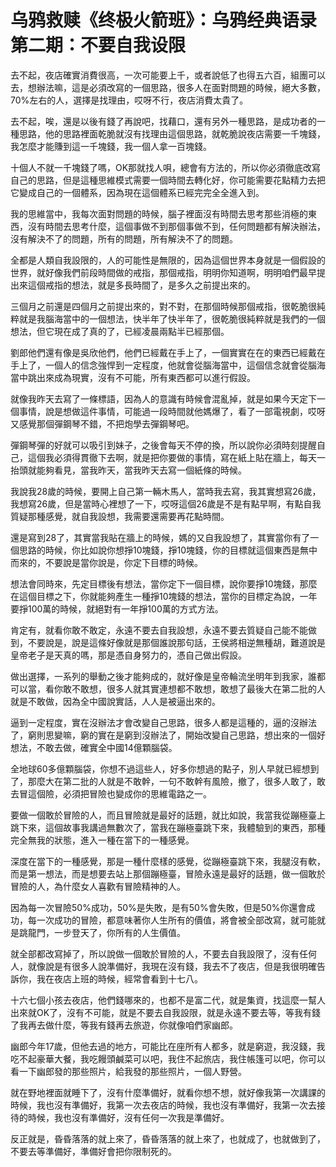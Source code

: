 # 乌鸦救赎《终极火箭班》：乌鸦经典语录第二期：不要自我设限

去不起，夜店確實消費很高，一次可能要上千，或者說低了也得五六百，組團可以去，想辦法嘛，這是必須改寫的一個思路，很多人在面對問題的時候，絕大多數，70%左右的人，選擇是找理由，哎呀不行，夜店消費太貴了。

去不起，唉，還是以後有錢了再說吧，找藉口，還有另外一種思路，是成功者的一種思路，他的思路裡面乾脆就沒有找理由這個思路，就乾脆說夜店需要一千塊錢，我怎麼才能賺到這一千塊錢，我一個人拿一百塊錢。

十個人不就一千塊錢了嗎，OK那就找人唄，總會有方法的，所以你必須徹底改寫自己的思路，但是這種思維模式需要一個時間去轉化好，你可能需要花點精力去把它變成自己的一個體系，因為現在這個體系已經完完全全進入到。

我的思維當中，我每次面對問題的時候，腦子裡面沒有時間去思考那些消極的東西，沒有時間去思考什麼，這個事做不到那個事做不到，任何問題都有解決辦法，沒有解決不了的問題，所有的問題，所有解決不了的問題。

全都是人類自我設限的，人的可能性是無限的，因為這個世界本身就是一個假設的世界，就好像我們前段時間做的戒指，那個戒指，明明你知道啊，明明咱們最早提出來這個戒指的想法，就是多長時間了，是多久之前提出來的。

三個月之前還是四個月之前提出來的，對不對，在那個時候那個戒指，很乾脆很純粹就是我腦海當中的一個想法，快半年了快半年了，很乾脆很純粹就是我們的一個想法，但它現在成了真的了，已經凌晨兩點半已經那個。

劉郎他們還有像是吳欣他們，他們已經戴在手上了，一個實實在在的東西已經戴在手上了，一個人的信念強悍到一定程度，他就會從腦海當中，這個信念就會從腦海當中跳出來成為現實，沒有不可能，所有東西都可以進行假設。

就像我昨天去寫了一條標語，因為人的意識有時候會混亂掉，就是如果今天定下一個事情，說是想做這件事情，可能過一段時間就他媽爆了，看了一部電視劇，哎呀又感覺那個彈鋼琴不錯，不把炮學去彈鋼琴吧。

彈鋼琴彈的好就可以吸引到妹子，之後會每天不停的換，所以說你必須時刻提醒自己，這個我必須得貫徹下去啊，就是把你要做的事情，寫在紙上貼在牆上，每天一抬頭就能夠看見，當我昨天，當我昨天去寫一個紙條的時候。

我說我28歲的時候，要開上自己第一輛木馬人，當時我去寫，我其實想寫26歲，我想寫26歲，但是當時心裡想了一下，哎呀這個26歲是不是有點早啊，有點自我質疑那種感覺，就自我設想，我需要還需要再花點時間。

還是寫到28了，其實當我貼在牆上的時候，媽的又自我設想了，其實當你有了一個思路的時候，你比如說你想掙10塊錢，掙10塊錢，你的目標就這個東西是無中而來的，不要說是當你說是，你定下目標的時候。

想法會同時來，先定目標後有想法，當你定下一個目標，說你要掙10塊錢，那麼在這個目標之下，你就能夠產生一種掙10塊錢的想法，當你的目標定為說，一年要掙100萬的時候，就絕對有一年掙100萬的方式方法。

肯定有，就看你敢不敢定，永遠不要去自我設想，永遠不要去質疑自己能不能做到，不要說是，說是這條好像就是那個誰說那句話，王侯將相逆無種胡，難道說是皇帝老子是天真的嗎，那是憑自身努力的，憑自己做出假設。

做出選擇，一系列的舉動之後才能夠成的，就好像是皇帝輪流坐明年到我家，誰都可以當，看你敢不敢想，很多人就其實連想都不敢想，敢想了最後大在第二批的人就是不敢做，因為全中國說實話，人人是被逼出來的。

逼到一定程度，實在沒辦法才會改變自己思路，很多人都是這種的，逼的沒辦法了，窮則思變嘛，窮的實在是窮到沒辦法了，開始改變自己思路，想出來的一個好想法，不敢去做，確實全中國14億顆腦袋。

全地球60多億顆腦袋，你想不過這些人，好多你想過的點子，別人早就已經想到了，那麼大在第二批的人就是不敢幹，一句不敢幹有風險，撤了，很多人敢了，敢去冒這個險，必須把冒險也變成你的思維電路之一。

要做一個敢於冒險的人，而且冒險就是最好的話題，就比如說，我當我從蹦極臺上跳下來，這個故事我講過無數次了，當我在蹦極臺跳下來，我體驗到的東西，那種完全無我的狀態，進入一種在當下的一種感覺。

深度在當下的一種感覺，那是一種什麼樣的感覺，從蹦極臺跳下來，我腿沒有軟，而是第一想法，而是想要去站上那個蹦極臺，冒險永遠是最好的話題，做一個敢於冒險的人，為什麼女人喜歡有冒險精神的人。

因為每一次冒險50%成功，50%是失敗，是有50%會失敗，但是50%你還會成功，每一次成功的冒險，都意味著你人生所有的價值，將會被全部改寫，就可能就是跳龍門，一步登天了，你所有的人生價值。

就全部都改寫掉了，所以說做一個敢於冒險的人，不要去自我設限了，沒有任何人，就像說是有很多人說準備好，我現在沒有錢，我去不了夜店，但是我很明確告訴你，我在夜店上班的時候，經常會看到十七八。

十六七個小孩去夜店，他們錢哪來的，也都不是富二代，就是集資，找這麼一幫人出來就OK了，沒有不可能，就是不要去自我設限，就是永遠不要去等，等我有錢了我再去做什麼，等我有錢再去旅遊，你就像咱們家幽郎。

幽郎今年17歲，但他去過的地方，可能比在座所有人都多，就是窮遊，我沒錢，我吃不起豪華大餐，我吃饅頭鹹菜可以吧，我住不起旅店，我住帳篷可以吧，你可以看一下幽郎發的那些照片，給我發的那些照片，一個人野營。

就在野地裡面就睡下了，沒有什麼準備好，就看你想不想，就好像我第一次講課的時候，我也沒有準備好，我第一次去夜店的時候，我也沒有準備好，我第一次去接待的時候，我也沒有準備好，沒有任何一次我是準備好。

反正就是，昏昏落落的就上來了，昏昏落落的就上來了，也就成了，也就做到了，不要去等準備好，準備好會把你限制死的。

